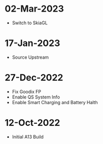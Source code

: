 # 02-Mar-2023
- Switch to SkiaGL

# 17-Jan-2023
- Source Upstream

# 27-Dec-2022
- Fix Goodix FP
- Enable QS System Info
- Enable Smart Charging and Battery Halth

# 12-Oct-2022
- Initial A13 Build



